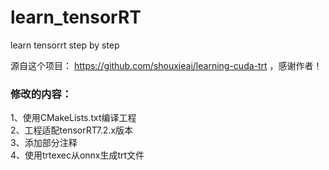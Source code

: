 # learn_tensorRT
learn tensorrt step by step  

源自这个项目： https://github.com/shouxieai/learning-cuda-trt ，感谢作者！

### 修改的内容：  
  1、使用CMakeLists.txt编译工程  
  2、工程适配tensorRT7.2.x版本  
  3、添加部分注释  
  4、使用trtexec从onnx生成trt文件
